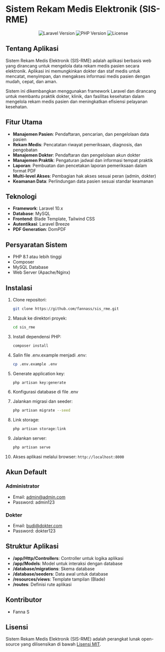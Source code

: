 # Sistem Rekam Medis Elektronik (SIS-RME)

<p align="center">
  <img src="https://img.shields.io/badge/Laravel-10.x-red" alt="Laravel Version">
  <img src="https://img.shields.io/badge/PHP-8.1+-blue" alt="PHP Version">
  <img src="https://img.shields.io/badge/License-MIT-green" alt="License">
</p>

## Tentang Aplikasi

Sistem Rekam Medis Elektronik (SIS-RME) adalah aplikasi berbasis web yang dirancang untuk mengelola data rekam medis pasien secara elektronik. Aplikasi ini memungkinkan dokter dan staf medis untuk mencatat, menyimpan, dan mengakses informasi medis pasien dengan mudah, cepat, dan aman.

Sistem ini dikembangkan menggunakan framework Laravel dan dirancang untuk membantu praktik dokter, klinik, dan fasilitas kesehatan dalam mengelola rekam medis pasien dan meningkatkan efisiensi pelayanan kesehatan.

## Fitur Utama

- **Manajemen Pasien**: Pendaftaran, pencarian, dan pengelolaan data pasien
- **Rekam Medis**: Pencatatan riwayat pemeriksaan, diagnosis, dan pengobatan
- **Manajemen Dokter**: Pendaftaran dan pengelolaan akun dokter
- **Manajemen Praktik**: Pengaturan jadwal dan informasi tempat praktik
- **Laporan**: Pembuatan dan pencetakan laporan pemeriksaan dalam format PDF
- **Multi-level Akses**: Pembagian hak akses sesuai peran (admin, dokter)
- **Keamanan Data**: Perlindungan data pasien sesuai standar keamanan

## Teknologi

- **Framework**: Laravel 10.x
- **Database**: MySQL
- **Frontend**: Blade Template, Tailwind CSS
- **Autentikasi**: Laravel Breeze
- **PDF Generation**: DomPDF

## Persyaratan Sistem

- PHP 8.1 atau lebih tinggi
- Composer
- MySQL Database
- Web Server (Apache/Nginx)

## Instalasi

1. Clone repositori:
   ```bash
   git clone https://github.com/fannass/sis_rme.git
   ```

2. Masuk ke direktori proyek:
   ```bash
   cd sis_rme
   ```

3. Install dependensi PHP:
   ```bash
   composer install
   ```

4. Salin file .env.example menjadi .env:
   ```bash
   cp .env.example .env
   ```

5. Generate application key:
   ```bash
   php artisan key:generate
   ```

6. Konfigurasi database di file .env

7. Jalankan migrasi dan seeder:
   ```bash
   php artisan migrate --seed
   ```

8. Link storage:
   ```bash
   php artisan storage:link
   ```

9. Jalankan server:
   ```bash
   php artisan serve
   ```

10. Akses aplikasi melalui browser: `http://localhost:8000`

## Akun Default

### Administrator
- Email: admin@admin.com
- Password: admin123

### Dokter
- Email: budi@dokter.com
- Password: dokter123

## Struktur Aplikasi

- **/app/Http/Controllers**: Controller untuk logika aplikasi
- **/app/Models**: Model untuk interaksi dengan database
- **/database/migrations**: Skema database
- **/database/seeders**: Data awal untuk database
- **/resources/views**: Template tampilan (Blade)
- **/routes**: Definisi rute aplikasi

## Kontributor

- Fanna S

## Lisensi

Sistem Rekam Medis Elektronik (SIS-RME) adalah perangkat lunak open-source yang dilisensikan di bawah [Lisensi MIT](https://opensource.org/licenses/MIT).
